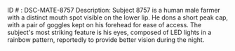 ID # : DSC-MATE-8757
Description: Subject 8757 is a human male farmer with a distinct mouth spot visible on the lower lip. He dons a short peak cap, with a pair of goggles kept on his forehead for ease of access. The subject's most striking feature is his eyes, composed of LED lights in a rainbow pattern, reportedly to provide better vision during the night. 